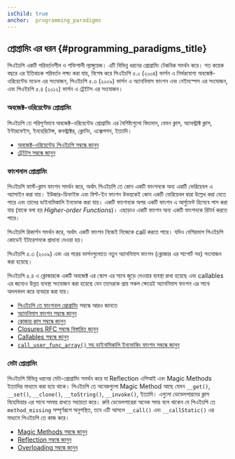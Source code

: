 ```yaml
---
isChild: true
anchor:  programming_paradigms
---
```


## প্রোগ্রামিং এর ধরন {#programming_paradigms_title}

পিএইচপি একটি পরিবর্তনশীল ও শক্তিশালী ল্যাঙ্গুয়েজ। এটি বিভিন্ন ধরনের প্রোগ্রামিং টেকনিক সমর্থন করে। গত কয়েক বছরে এর ইতিবাচক পরিবর্তন লক্ষ্য করা যায়,
বিশেষ করে পিএইচপি ৫.০ (২০০৪) ভার্সন এ নির্ভরযোগ্য অবজেক্ট-ওরিয়েন্টেড মডেল এর সংযোজন, পিএইচপি ৫.৩ (২০০৯) ভার্সন এ অ্যাননিমাস ফাংশন এবং নেইমস্পেস এর সংযোজন,
এবং পিএইচপি ৫.৪ (২০১২) ভার্সন এ ট্রেইটস এর সংযোজন।

### অবজেক্ট-ওরিয়েন্টেড প্রোগ্রামিং

পিএইচপি তে পরিপূর্ণভাবে অবজেক্ট-ওরিয়েন্টেড প্রোগ্রামিং এর বৈশিষ্ট্যগুলো বিদ্যমান, যেমন ক্লাস, অ্যাবস্ট্রাক্ট ক্লাস,
ইন্টারফেইস, ইনহেরিটেন্স, কনস্ট্রাক্টর, ক্লোনিং, এক্সেপশন, ইত্যাদি।

* [অবজেক্ট-ওরিয়েন্টেড পিএইচপি সম্বন্ধে জানুন][oop]
* [ট্রেইটস সম্বন্ধে জানুন][traits]

### ফাংশনাল প্রোগ্রামিং

পিএইচপি ফার্স্ট-ক্লাস ফাংশন সমর্থন করে, অর্থাৎ পিএইচপি তে কোন একটি ফাংশনকে অন্য একটি ভেরিয়েবল এ অ্যাসাইন করা যায়। ইউজার-ডিফাইন্ড এবং
বিল্ট-ইন ফাংশন উভয়কেই কোন একটি ভেরিয়েবল দ্বারা উল্লেখ করা যেতে পারে এবং তাদের ডাইনামিকালি ইনভোক করা যায়। একটি ফাংশনকে অপর একটি ফাংশন এ
আর্গুমেন্ট হিসেবে পাস করা যায় (যাকে বলা হয় _Higher-order Functions_)। এছাড়াও একটি ফাংশন অন্য একটি ফাংশনকে রিটার্ন করতে পারে।

পিএইচপি রিকার্শন সমর্থন করে, অর্থাৎ একটি ফাংশন নিজেই নিজেকে call করতে পারে। যদিও বেশিরভাগ পিএইচপি কোডেই
ইটারেশনকে প্রাধান্য দেওয়া হয়।

পিএইচপি ৫.৩ (২০০৯) এবং এর পরের ভার্সনগুলোতে নতুন অ্যাননিমাস ফাংশন (ক্লোজার এর সাপোর্ট সহ) সংযোজন করা হয়েছে।

পিএইচপি ৫.৪ এ ক্লোজারকে একটি অবজেক্ট এর স্কোপ এর সাথে জুড়ে দেওয়ার ব্যবস্থা রাখা হয়েছে এবং callables এর জন্যেও উন্নত ব্যবস্থা সংযোজন করা হয়েছে
যেন তাদেরকে প্রায় সকল ক্ষেত্রেই অ্যাননিমাস ফাংশন এর সাথে অদলবদল করে ব্যবহার করা যায়।

* [পিএইচপি তে ফাংশনাল প্রোগ্রামিং](/pages/Functional-Programming.html) সম্বন্ধে আরও জানতে
* [অ্যাননিমাস ফাংশন সম্বন্ধে জানুন][anonymous-functions]
* [ক্লোজার ক্লাস সম্বন্ধে জানুন][closure-class]
* [Closures RFC সম্বন্ধে বিস্তারিত জানুন][closures-rfc]
* [Callables সম্বন্ধে জানুন][callables]
* [`call_user_func_array()` সহ ডাইনামিকালি ইনভোকিং ফাংশন সম্বন্ধে জানুন][call-user-func-array]

### মেটা প্রোগ্রামিং

পিএইচপি বিভিন্ন ধরনের মেটা-প্রোগ্রামিং সমর্থন করে যা Reflection এপিআই এবং Magic Methods ইত্যাদির মাধ্যমে করা হয়ে থাকে। পিএইচপি তে
অনেকগুলো Magic Method আছে যেমন `__get()`, `__set()`, `__clone()`, `__toString()`, `__invoke()`, ইত্যাদি। এগুলো
ডেভেলপারদের ক্লাস বিহেভিয়ার এর সাথে সমন্বয় রাখতে সহায়তা করে। রুবি ডেভেলপারেরা অনেক সময় বলে থাকেন যে পিএইচপি তে `method_missing` সম্পূর্ণরূপে অনুপস্থিত, তবে এটি আসলে 
`__call()` এবং `__callStatic()` এর মাধ্যমে পিএইচপি তে কাজ করে।

* [Magic Methods সম্বন্ধে জানুন][magic-methods]
* [Reflection সম্বন্ধে জানুন][reflection]
* [Overloading সম্বন্ধে জানুন][overloading]


[oop]: http://php.net/language.oop5
[traits]: http://php.net/language.oop5.traits
[anonymous-functions]: http://php.net/functions.anonymous
[closure-class]: http://php.net/class.closure
[closures-rfc]: https://wiki.php.net/rfc/closures
[callables]: http://php.net/language.types.callable
[call-user-func-array]: http://php.net/function.call-user-func-array
[magic-methods]: http://php.net/language.oop5.magic
[reflection]: http://php.net/intro.reflection
[overloading]: http://php.net/language.oop5.overloading

